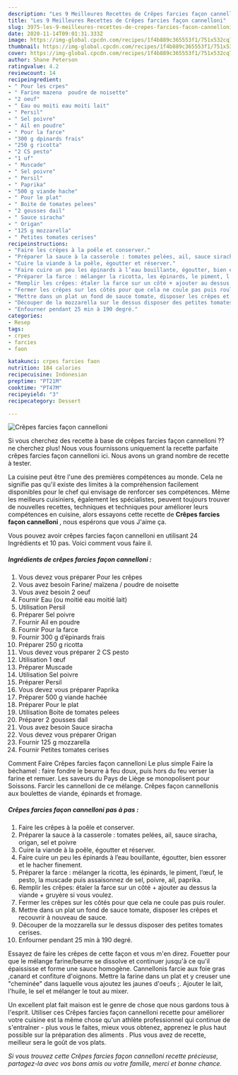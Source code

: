 ```yaml
---
description: "Les 9 Meilleures Recettes de Crêpes farcies façon cannelloni"
title: "Les 9 Meilleures Recettes de Crêpes farcies façon cannelloni"
slug: 3975-les-9-meilleures-recettes-de-crepes-farcies-facon-cannelloni
date: 2020-11-14T09:01:31.333Z
image: https://img-global.cpcdn.com/recipes/1f4b889c365553f1/751x532cq70/crepes-farcies-facon-cannelloni-photo-principale-de-la-recette.jpg
thumbnail: https://img-global.cpcdn.com/recipes/1f4b889c365553f1/751x532cq70/crepes-farcies-facon-cannelloni-photo-principale-de-la-recette.jpg
cover: https://img-global.cpcdn.com/recipes/1f4b889c365553f1/751x532cq70/crepes-farcies-facon-cannelloni-photo-principale-de-la-recette.jpg
author: Shane Peterson
ratingvalue: 4.2
reviewcount: 14
recipeingredient:
- " Pour les crpes"
- " Farine mazena  poudre de noisette"
- "2 oeuf"
- " Eau ou moiti eau moiti lait"
- " Persil"
- " Sel poivre"
- " Ail en poudre"
- " Pour la farce"
- "300 g dpinards frais"
- "250 g ricotta"
- "2 CS pesto"
- "1 uf"
- " Muscade"
- " Sel poivre"
- " Persil"
- " Paprika"
- "500 g viande hache"
- " Pour le plat"
- " Boite de tomates pelees"
- "2 gousses dail"
- " Sauce siracha"
- " Origan"
- "125 g mozzarella"
- " Petites tomates cerises"
recipeinstructions:
- "Faire les crêpes à la poêle et conserver."
- "Préparer la sauce à la casserole : tomates pelées, ail, sauce siracha, origan, sel et poivre"
- "Cuire la viande à la poêle, égoutter et réserver."
- "Faire cuire un peu les épinards à l’eau bouillante, égoutter, bien essorer et le hacher finement."
- "Préparer la farce : mélanger la ricotta, les épinards, le piment, l’œuf, le pesto, la muscade puis assaisonnez de sel, poivre, ail, paprika."
- "Remplir les crêpes: étaler la farce sur un côté + ajouter au dessus la viande + gruyère si vous voulez."
- "Fermer les crêpes sur les côtés pour que cela ne coule pas puis rouler."
- "Mettre dans un plat un fond de sauce tomate, disposer les crêpes et recouvrir à nouveau de sauce."
- "Découper de la mozzarella sur le dessus disposer des petites tomates cerises."
- "Enfourner pendant 25 min à 190 degré."
categories:
- Resep
tags:
- crpes
- farcies
- faon

katakunci: crpes farcies faon 
nutrition: 184 calories
recipecuisine: Indonesian
preptime: "PT21M"
cooktime: "PT47M"
recipeyield: "3"
recipecategory: Dessert

---
```



![Crêpes farcies façon cannelloni](https://img-global.cpcdn.com/recipes/1f4b889c365553f1/751x532cq70/crepes-farcies-facon-cannelloni-photo-principale-de-la-recette.jpg)

Si vous cherchez des recette à base de crêpes farcies façon cannelloni ?? ne cherchez plus! Nous vous fournissons uniquement la recette parfaite crêpes farcies façon cannelloni ici. Nous avons un grand nombre de recette à tester.

La cuisine peut être l'une des premières compétences au monde. Cela ne signifie pas qu'il existe des limites à la compréhension facilement disponibles pour le chef qui envisage de renforcer ses compétences. Même les meilleurs cuisiniers, également les spécialistes, peuvent toujours trouver de nouvelles recettes, techniques et techniques pour améliorer leurs compétences en cuisine, alors essayons cette recette de <strong> Crêpes farcies façon cannelloni </strong>, nous espérons que vous J'aime ça.

<!--inarticleads1-->

Vous pouvez avoir crêpes farcies façon cannelloni en utilisant 24 Ingrédients et 10 pas. Voici comment vous faire il.

##### Ingrédients de crêpes farcies façon cannelloni :

1. Vous devez vous préparer  Pour les crêpes
1. Vous avez besoin  Farine/ maïzena / poudre de noisette
1. Vous avez besoin 2 oeuf
1. Fournir  Eau (ou moitié eau moitié lait)
1. Utilisation  Persil
1. Préparer  Sel poivre
1. Fournir  Ail en poudre
1. Fournir  Pour la farce
1. Fournir 300 g d’épinards frais
1. Préparer 250 g ricotta
1. Vous devez vous préparer 2 CS pesto
1. Utilisation 1 œuf
1. Préparer  Muscade
1. Utilisation  Sel poivre
1. Préparer  Persil
1. Vous devez vous préparer  Paprika
1. Préparer 500 g viande hachée
1. Préparer  Pour le plat
1. Utilisation  Boite de tomates pelees
1. Préparer 2 gousses dail
1. Vous avez besoin  Sauce siracha
1. Vous devez vous préparer  Origan
1. Fournir 125 g mozzarella
1. Fournir  Petites tomates cerises


Comment Faire Crêpes farcies façon cannelloni Le plus simple Faire la béchamel : faire fondre le beurre à feu doux, puis hors du feu verser la farine et remuer. Les saveurs du Pays de Liège se monopolisent pour Soissons. Farcir les cannelloni de ce mélange. Crêpes façon cannellonis aux boulettes de viande, épinards et fromage. 

<!--inarticleads2-->

##### Crêpes farcies façon cannelloni pas à pas :

1. Faire les crêpes à la poêle et conserver.
1. Préparer la sauce à la casserole : tomates pelées, ail, sauce siracha, origan, sel et poivre
1. Cuire la viande à la poêle, égoutter et réserver.
1. Faire cuire un peu les épinards à l’eau bouillante, égoutter, bien essorer et le hacher finement.
1. Préparer la farce : mélanger la ricotta, les épinards, le piment, l’œuf, le pesto, la muscade puis assaisonnez de sel, poivre, ail, paprika.
1. Remplir les crêpes: étaler la farce sur un côté + ajouter au dessus la viande + gruyère si vous voulez.
1. Fermer les crêpes sur les côtés pour que cela ne coule pas puis rouler.
1. Mettre dans un plat un fond de sauce tomate, disposer les crêpes et recouvrir à nouveau de sauce.
1. Découper de la mozzarella sur le dessus disposer des petites tomates cerises.
1. Enfourner pendant 25 min à 190 degré.


Essayez de faire les crêpes de cette façon et vous m&#39;en direz. Fouetter pour que le mélange farine/beurre se dissolve et continuer jusqu&#39;à ce qu&#39;il épaississe et forme une sauce homogène. Cannellonis farcie aux foie gras ,canard et confiture d&#39;oignons. Mettre la farine dans un plat et y creuser une &#34;cheminée&#34; dans laquelle vous ajoutez les jaunes d&#39;oeufs ;. Ajouter le lait, l&#39;huile, le sel et mélanger le tout au mixer. 

<!--inarticleads1-->

<p>
Un excellent plat fait maison est le genre de chose que nous gardons tous à l'esprit. Utiliser ces Crêpes farcies façon cannelloni recette pour améliorer votre cuisine est la même chose qu'un athlète professionnel qui continue de s'entraîner - plus vous le faites, mieux vous obtenez, apprenez le plus haut possible sur la préparation des aliments . Plus vous avez de recette, meilleur sera le goût de vos plats.
</p>

<p>
<i>Si vous trouvez cette Crêpes farcies façon cannelloni recette précieuse, partagez-la avec vos bons amis ou votre famille, merci et bonne chance.</i>
</p>
